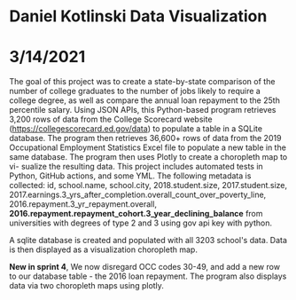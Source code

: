 # Daniel Kotlinski Data Visualization
# 3/14/2021

The goal of this project was to create a state-by-state comparison of the number of college graduates to the number of jobs likely to require a college degree, as well as compare the annual loan repayment to the 25th percentile salary. Using JSON APIs, this Python-based program retrieves 3,200 rows of data from the College Scorecard website (https://collegescorecard.ed.gov/data) to populate a table in a SQLite database. The program then retrieves 36,600+ rows of data from the 2019 Occupational Employment Statistics Excel file to populate a new table in the same database. The program then uses Plotly to create a choropleth map to vi- sualize the resulting data. This project includes automated tests in Python, GitHub actions, and some YML. 
The following metadata is collected:
id, school.name, school.city, 2018.student.size, 2017.student.size, 2017.earnings.3_yrs_after_completion.overall_count_over_poverty_line,
2016.repayment.3_yr_repayment.overall, **2016.repayment.repayment_cohort.3_year_declining_balance** from universities with degrees of type 2 and 3 using gov api key with python. 

A sqlite database is created and populated with all 3203 school's data. Data is then displayed as a visualization choropleth map.

**New in sprint 4**, We now disregard OCC codes 30-49, and add a new row to our database table - the 2016 loan repayment.
The program also displays data via two choropleth maps using plotly.




